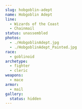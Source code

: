```yaml
---
slug: hobgoblin-adept
name: Hobgoblin Adept
line:
  - Wizards of the Coast
  - Chainmail
status: unassembled
photos:
  - ./HobgoblinAdept.jpg
  - ./HobgoblinAdept_Painted.jpg
race:
  - goblinoid
archetype:
  - fighter
  - cleric
weapons:
  - mace
armor:
  - mail
gallery:
  status: hidden
---
```

